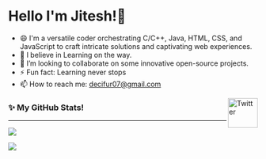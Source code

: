 # Hello I'm Jitesh!👋
- 😄 I'm a versatile coder orchestrating C/C++, Java, HTML, CSS, and JavaScript to craft intricate solutions and captivating web experiences.
- 💪 I believe in Learning on the way.
- 🤝 I’m looking to collaborate on some innovative open-source projects.
- ⚡ Fun fact: Learning never stops
- 📫 How to reach me: decifur07@gmail.com

<a href="https://www.linkedin.com/in/jitesh-srivastav/" target="_blank"><img src="https://cdn2.iconfinder.com/data/icons/social-media-2199/64/social_media_isometric_14-linkedin-512.png" height="60px" width="60px" alt="Twitter" align="right"></a>

### ✨ My GitHub Stats!
---
<p><a href="#">
  <img align="center" src="https://github-readme-stats.vercel.app/api?username=decifur&show_icons=true&include_all_commits=true&theme=dark" />
</a></p>
<p><a href="#">
  <img align="center" src="http://github-readme-streak-stats.herokuapp.com?user=decifur&theme=dark" />
</a></p>
